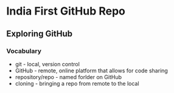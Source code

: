 # India First GitHub Repo

## Exploring GitHub

### Vocabulary
- git - local, version control
- GitHub - remote, online platform that allows for code sharing
- repository/repo - named forlder on GitHub
- cloning - bringing a repo from remote to the local